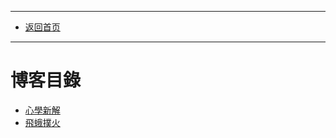 ****
- [返回首页](./readme.md) 
****
# 博客目錄

* [心學新解](./blogs/心學新解.md) 
* [飛蛾撲火](./blogs/worldofheart/md_and_html/飛蛾撲火.md)
